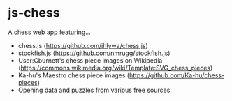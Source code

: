 # js-chess
A chess web app featuring...
- chess.js (https://github.com/jhlywa/chess.js)
- stockfish.js (https://github.com/nmrugg/stockfish.js)
- User:Cburnett's chess piece images on Wikipedia (https://commons.wikimedia.org/wiki/Template:SVG_chess_pieces)
- Ka-hu's Maestro chess piece images (https://github.com/Ka-hu/chess-pieces)
- Opening data and puzzles from various free sources.
